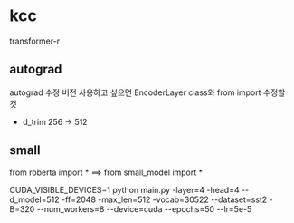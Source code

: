 # kcc
transformer-r

## autograd
autograd 수정 버전 사용하고 싶으면 EncoderLayer class와 from import 수정할 것

+ d_trim 256 -> 512


## small 
from roberta import * ==> from small_model import *

CUDA_VISIBLE_DEVICES=1 python main.py -layer=4 -head=4 --d_model=512 -ff=2048 -max_len=512 -vocab=30522 --dataset=sst2 -B=320 --num_workers=8 --device=cuda --epochs=50 --lr=5e-5
